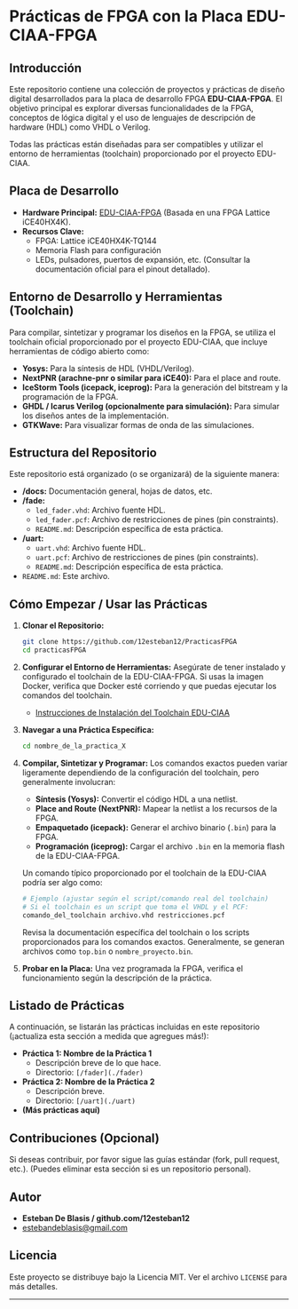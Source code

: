 # Prácticas de FPGA con la Placa EDU-CIAA-FPGA

## Introducción

Este repositorio contiene una colección de proyectos y prácticas de diseño digital desarrollados para la placa de desarrollo FPGA **EDU-CIAA-FPGA**. El objetivo principal es explorar diversas funcionalidades de la FPGA, conceptos de lógica digital y el uso de lenguajes de descripción de hardware (HDL) como VHDL o Verilog.

Todas las prácticas están diseñadas para ser compatibles y utilizar el entorno de herramientas (toolchain) proporcionado por el proyecto EDU-CIAA.

## Placa de Desarrollo

* **Hardware Principal:** [EDU-CIAA-FPGA](https://gitlab.com/RamadrianG/wiki---fpga-para-todos/-/wikis/FPGA-para-Todos) (Basada en una FPGA Lattice iCE40HX4K).
* **Recursos Clave:**
    * FPGA: Lattice iCE40HX4K-TQ144
    * Memoria Flash para configuración
    * LEDs, pulsadores, puertos de expansión, etc. (Consultar la documentación oficial para el pinout detallado).

## Entorno de Desarrollo y Herramientas (Toolchain)

Para compilar, sintetizar y programar los diseños en la FPGA, se utiliza el toolchain oficial proporcionado por el proyecto EDU-CIAA, que incluye herramientas de código abierto como:

* **Yosys:** Para la síntesis de HDL (VHDL/Verilog).
* **NextPNR (arachne-pnr o similar para iCE40):** Para el place and route.
* **IceStorm Tools (icepack, iceprog):** Para la generación del bitstream y la programación de la FPGA.
* **GHDL / Icarus Verilog (opcionalmente para simulación):** Para simular los diseños antes de la implementación.
* **GTKWave:** Para visualizar formas de onda de las simulaciones.

## Estructura del Repositorio

Este repositorio está organizado (o se organizará) de la siguiente manera:

* **/docs:** Documentación general, hojas de datos, etc.
* **/fade:**
    * `led_fader.vhd`: Archivo fuente HDL.
    * `led_fader.pcf`: Archivo de restricciones de pines (pin constraints).
    * `README.md`: Descripción específica de esta práctica.
* **/uart:**
    * `uart.vhd`: Archivo fuente HDL.
    * `uart.pcf`: Archivo de restricciones de pines (pin constraints).
    * `README.md`: Descripción específica de esta práctica.
* `README.md`: Este archivo.

## Cómo Empezar / Usar las Prácticas

1.  **Clonar el Repositorio:**
    ```bash
    git clone https://github.com/12esteban12/PracticasFPGA
    cd practicasFPGA
    ```

2.  **Configurar el Entorno de Herramientas:**
    Asegúrate de tener instalado y configurado el toolchain de la EDU-CIAA-FPGA. Si usas la imagen Docker, verifica que Docker esté corriendo y que puedas ejecutar los comandos del toolchain.
    * [Instrucciones de Instalación del Toolchain EDU-CIAA](https://gitlab.com/RamadrianG/wiki---fpga-para-todos/-/wikis/Herramientas-de-Desarrollo)

3.  **Navegar a una Práctica Específica:**
    ```bash
    cd nombre_de_la_practica_X
    ```

4.  **Compilar, Sintetizar y Programar:**
    Los comandos exactos pueden variar ligeramente dependiendo de la configuración del toolchain, pero generalmente involucran:
    * **Síntesis (Yosys):** Convertir el código HDL a una netlist.
    * **Place and Route (NextPNR):** Mapear la netlist a los recursos de la FPGA.
    * **Empaquetado (icepack):** Generar el archivo binario (`.bin`) para la FPGA.
    * **Programación (iceprog):** Cargar el archivo `.bin` en la memoria flash de la EDU-CIAA-FPGA.

    Un comando típico proporcionado por el toolchain de la EDU-CIAA podría ser algo como:
    ```bash
    # Ejemplo (ajustar según el script/comando real del toolchain)
    # Si el toolchain es un script que toma el VHDL y el PCF:
    comando_del_toolchain archivo.vhd restricciones.pcf 
    ```
    Revisa la documentación específica del toolchain o los scripts proporcionados para los comandos exactos. Generalmente, se generan archivos como `top.bin` o `nombre_proyecto.bin`.

5.  **Probar en la Placa:**
    Una vez programada la FPGA, verifica el funcionamiento según la descripción de la práctica.

## Listado de Prácticas

A continuación, se listarán las prácticas incluidas en este repositorio (¡actualiza esta sección a medida que agregues más!):

* **Práctica 1: Nombre de la Práctica 1**
    * Descripción breve de lo que hace.
    * Directorio: `[/fader](./fader)`
* **Práctica 2: Nombre de la Práctica 2**
    * Descripción breve.
    * Directorio: `[/uart](./uart)`
* **(Más prácticas aquí)**

## Contribuciones (Opcional)

Si deseas contribuir, por favor sigue las guías estándar (fork, pull request, etc.). (Puedes eliminar esta sección si es un repositorio personal).

## Autor

* **Esteban De Blasis / github.com/12esteban12**
* estebandeblasis@gmail.com 

## Licencia 

Este proyecto se distribuye bajo la Licencia MIT. Ver el archivo `LICENSE` para más detalles.

---
